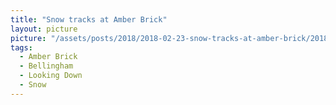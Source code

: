 ```yaml
---
title: "Snow tracks at Amber Brick"
layout: picture
picture: "/assets/posts/2018/2018-02-23-snow-tracks-at-amber-brick/20180223_221244500_iOS.jpg"
tags:
  - Amber Brick
  - Bellingham
  - Looking Down
  - Snow
---
```

